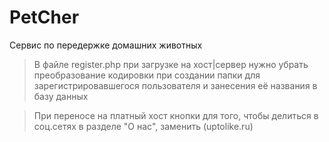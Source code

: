 # PetCher
Сервис по передержке домашних животных
>В файле register.php при загрузке на хост|сервер нужно убрать преобразование кодировки при создании папки для зарегистрировавшегося пользователя и занесения её названия в базу данных

>При переносе на платный хост кнопки для того, чтобы делиться в соц.сетях в разделе "О нас", заменить (uptolike.ru)
